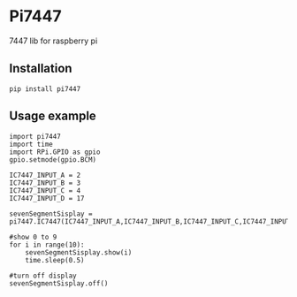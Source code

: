 # Pi7447
7447 lib for raspberry pi

## Installation
`pip install pi7447`

## Usage example
```
import pi7447
import time
import RPi.GPIO as gpio
gpio.setmode(gpio.BCM)

IC7447_INPUT_A = 2
IC7447_INPUT_B = 3
IC7447_INPUT_C = 4
IC7447_INPUT_D = 17

sevenSegmentSisplay = pi7447.IC7447(IC7447_INPUT_A,IC7447_INPUT_B,IC7447_INPUT_C,IC7447_INPUT_D)

#show 0 to 9
for i in range(10):
    sevenSegmentSisplay.show(i)
    time.sleep(0.5)

#turn off display
sevenSegmentSisplay.off()
```
